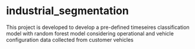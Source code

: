 # industrial_segmentation
This project is developed to develop a pre-defined timeseires classification model with random forest model considering operational and vehicle configuration data collected from customer vehicles
